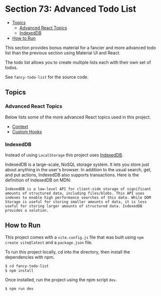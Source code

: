 # Section 73: Advanced Todo List

- [Topics](#topics)
  - [Advanced React Topics](#advanced-react-topics)
  - [IndexedDB](#indexeddb)
- [How to Run](#how-to-run)

This section provides bonus material for a fancier and more advanced todo list than the previous section using Material UI and React.

The todo list allows you to create multiple lists each with their own set of todos.

See `fancy-todo-list` for the source code.

## Topics
### Advanced React Topics
Below lists some of the more advanced React topics used in this project.
- [Context](https://react.dev/learn/passing-data-deeply-with-context)
- [Custom Hooks](https://react.dev/learn/reusing-logic-with-custom-hooks)

### IndexedDB
Instead of using `LocalStorage` this project uses [IndexedDB](https://developer.mozilla.org/en-US/docs/Web/API/IndexedDB_API).

IndexedDB is a large-scale, NoSQL storage system. It lets you store just about anything in the user's browser. In addition to the usual search, get, and put actions, IndexedDB also supports transactions. Here is the definition of IndexedDB on MDN:

    IndexedDB is a low-level API for client-side storage of significant amounts of structured data, including files/blobs. This API uses indexes to enable high performance searches of this data. While DOM Storage is useful for storing smaller amounts of data, it is less useful for storing larger amounts of structured data. IndexedDB provides a solution.

## How to Run
This project comes with a `vite.config.js` file that was built using `npm create vite@latest` and a `package.json` file.

To run this project locally, cd into the directory, then install the dependencies with npm.
```bash
$ cd fancy-todo-list
$ npm install
```

Once installed, run the project using the npm script `dev`.
```bash
$ npm run dev
```